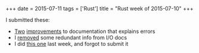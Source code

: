 +++
date = 2015-07-11
tags = ['Rust']
title = "Rust week of 2015-07-10"
+++

I submitted these:

-   [Two][] [improvements] to documentation that explains errors
-   I [removed] some redundant info from I/O docs
-   I did [this one] last week, and forgot to submit it

  [Two]: https://github.com/rust-lang/rust/pull/26973
  [improvements]: https://github.com/rust-lang/rust/pull/26976
  [removed]: https://github.com/rust-lang/rust/pull/26979
  [this one]: https://github.com/rust-lang/rust/pull/26974
